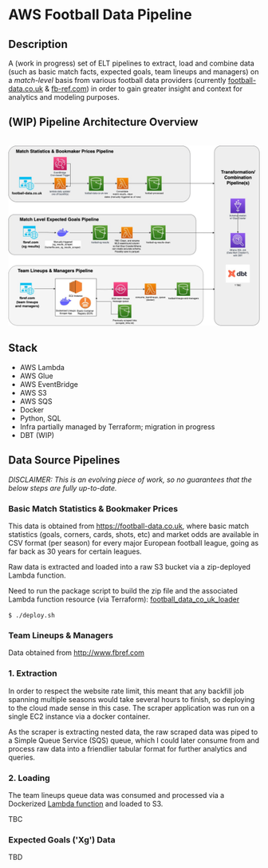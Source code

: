 # AWS Football Data Pipeline 


## Description

A (work in progress) set of ELT pipelines to extract, load and combine data (such as basic match facts, expected
goals, team lineups and managers) on a _match-level_ basis from various football
data providers (currently [football-data.co.uk](https://www.football-data.co.uk) & [fb-ref.com](https://fbref.com/en/))
in order to gain greater insight and context for analytics and modeling purposes.
<br>
## (WIP) Pipeline Architecture Overview 
<br>
<img src="images/aws_architecture_2023_08_12.jpg" width="1000">



## Stack
- AWS Lambda
- AWS Glue
- AWS EventBridge
- AWS S3
- AWS SQS
- Docker
- Python, SQL
- Infra partially managed by Terraform; migration in progress
- DBT (WIP)


## Data Source Pipelines


*DISCLAIMER: This is an evolving piece of work, so no guarantees that the below steps are fully up-to-date.*

### Basic Match Statistics & Bookmaker Prices

This data is obtained from https://football-data.co.uk, where basic match statistics
(goals, corners, cards, shots, etc) and market odds are available in CSV format (per season) for every major
European football league, going as far back as 30 years for certain leagues.

Raw data is extracted and loaded into a raw S3 bucket via a zip-deployed Lambda function.

Need to run the package script to build the zip file and the associated Lambda function resource (via Terraform): [football_data_co_uk_loader](terraform/lambda.tf)

```$ ./deploy.sh```


### Team Lineups & Managers

Data obtained from http://www.fbref.com

### 1. Extraction 

In order to respect the website rate limit, this meant that any backfill job spanning multiple
seasons would take several hours to finish, so deploying to the cloud made sense in this case.
The scraper application was run on a single EC2 instance via a docker container.

As the scraper is extracting nested data, the raw scraped data was piped to a Simple Queue Service
(SQS) queue, which I could later consume from and process raw data into a friendlier tabular format for
further analytics and queries.

### 2. Loading

The team lineups queue data was consumed and processed via a Dockerized [Lambda function](docker/Dockerfile.aws_team_lineups_loader) and
loaded to S3.

TBC

### Expected Goals ('Xg') Data

TBD


